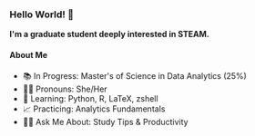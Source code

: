 ### Hello World! 👋

**I'm a graduate student deeply interested in STEAM.**

#### About Me
- 📚 In Progress: Master's of Science in Data Analytics (25%)
- 👩‍💻 Pronouns: She/Her
- 🌱 Learning: Python, R, LaTeX, zshell
- 📈 Practicing: Analytics Fundamentals
- 🙋‍♀️ Ask Me About: Study Tips & Productivity
